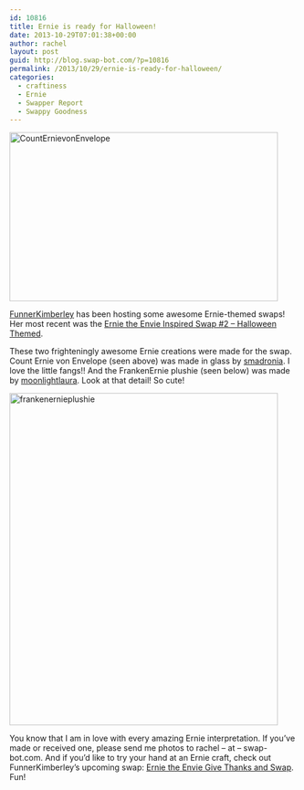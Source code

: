 ```yaml
---
id: 10816
title: Ernie is ready for Halloween!
date: 2013-10-29T07:01:38+00:00
author: rachel
layout: post
guid: http://blog.swap-bot.com/?p=10816
permalink: /2013/10/29/ernie-is-ready-for-halloween/
categories:
  - craftiness
  - Ernie
  - Swapper Report
  - Swappy Goodness
---
```

<img src="http://blog.swap-bot.com/wp-content/uploads/2013/10/CountErnievonEnvelope.jpg" alt="CountErnievonEnvelope" width="470" height="296" class="alignnone size-full wp-image-10817" />

[FunnerKimberley](http://www.swap-bot.com/user:FunnerKimberley) has been hosting some awesome Ernie-themed swaps! Her most recent was the [Ernie the Envie Inspired Swap #2 &#8211; Halloween Themed](http://www.swap-bot.com/swap/show/156913).

These two frighteningly awesome Ernie creations were made for the swap. Count Ernie von Envelope (seen above) was made in glass by [smadronia](http://www.swap-bot.com/user:smadronia). I love the little fangs!! And the FrankenErnie plushie (seen below) was made by [moonlightlaura](http://www.swap-bot.com/user:moonlightlaura). Look at that detail! So cute!

<img src="http://blog.swap-bot.com/wp-content/uploads/2013/10/frankenernieplushie.jpg" alt="frankenernieplushie" width="470" height="582" class="alignnone size-full wp-image-10818" />

You know that I am in love with every amazing Ernie interpretation. If you&#8217;ve made or received one, please send me photos to rachel &#8211; at &#8211; swap-bot.com. And if you&#8217;d like to try your hand at an Ernie craft, check out FunnerKimberley&#8217;s upcoming swap: [Ernie the Envie Give Thanks and Swap](http://www.swap-bot.com/swap/show/161102). Fun!